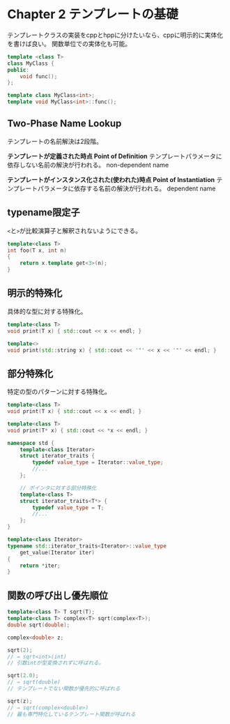 # Chapter 2 テンプレートの基礎

テンプレートクラスの実装をcppとhppに分けたいなら、cppに明示的に実体化を書けば良い。
関数単位での実体化も可能。

```cpp :sample.hpp
template <class T>
class MyClass {
public:
    void func();
};
```

```cpp :sample.cpp
template class MyClass<int>;
template void MyClass<int>::func();
```


## Two-Phase Name Lookup

テンプレートの名前解決は2段階。

**テンプレートが定義された時点 Point of Definition**
テンプレートパラメータに依存しない名前の解決が行われる。
non-dependent name

**テンプレートがインスタンス化された(使われた)時点 Point of Instantiation**
テンプレートパラメータに依存する名前の解決が行われる。
dependent name

## typename限定子

`<`と`>`が比較演算子と解釈されないようにできる。

```cpp
template<class T>
int foo(T x, int n)
{
    return x.template get<3>(n);
}
```

## 明示的特殊化

具体的な型に対する特殊化。

```cpp
template<class T>
void print(T x) { std::cout << x << endl; }

template<>
void print(std::string x) { std::cout << '"' << x << '"' << endl; }
```

## 部分特殊化

特定の型のパターンに対する特殊化。

```cpp
template<class T>
void print(T x) { std::cout << x << endl; }

template<class T>
void print(T* x) { std::cout << *x << endl; }
```

```cpp
namespace std {
    template<class Iterator>
    struct iterator_traits {
        typedef value_type = Iterator::value_type;
        //...
    };

    // ポインタに対する部分特殊化
    template<class T>
    struct iterator_traits<T*> {
        typedef value_type = T;
        //...
    };
}

template<class Iterator>
typename std::iterator_traits<Iterator>::value_type
    get_value(Iterator iter)
{
    return *iter;
}
```

## 関数の呼び出し優先順位

```cpp
template<class T> T sqrt(T);
template<class T> complex<T> sqrt(complex<T>);
double sqrt(double);

complex<double> z;

sqrt(2); 
// → sqrt<int>(int)
// 引数intが型変換されずに呼ばれる。

sqrt(2.0); 
// → sqrt(double)
// テンプレートでない関数が優先的に呼ばれる

sqrt(z);  
// → sqrt(complex<double>)
// 最も専門特化しているテンプレート関数が呼ばれる
```